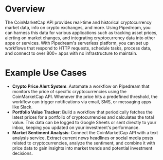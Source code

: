 # Overview

The CoinMarketCap API provides real-time and historical cryptocurrency market data, info on crypto exchanges, and more. Using Pipedream, you can harness this data for various applications such as tracking asset prices, alerting on market changes, and integrating cryptocurrency data into other apps or services. With Pipedream's serverless platform, you can set up workflows that respond to HTTP requests, schedule tasks, process data, and connect to over 800+ apps with no infrastructure to maintain.

# Example Use Cases

- **Crypto Price Alert System**: Automate a workflow on Pipedream that monitors the price of specific cryptocurrencies using the CoinMarketCap API. Whenever the price hits a predefined threshold, the workflow can trigger notifications via email, SMS, or messaging apps like Slack.
- **Portfolio Value Tracker**: Build a workflow that periodically fetches the latest prices for a portfolio of cryptocurrencies and calculates the total value. This data can be logged to Google Sheets or sent directly to your inbox, keeping you updated on your investment's performance.
- **Market Sentiment Analysis**: Connect the CoinMarketCap API with a text analysis service. Extract current news headlines or social media posts related to cryptocurrencies, analyze the sentiment, and combine it with price data to gain insights into market trends and potential investment decisions.
